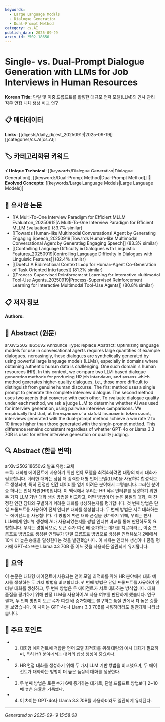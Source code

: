 ```yaml
---
keywords:
  - Large Language Models
  - Dialogue Generation
  - Dual-Prompt Method
category: cs.AI
publish_date: 2025-09-19
arxiv_id: 2502.18650
---
```


<!-- KEYWORD_LINKING_METADATA:
{
  "processed_timestamp": "2025-09-22 21:23:41.083851",
  "vocabulary_version": "1.0",
  "selected_keywords": [
    "Large Language Models",
    "Dialogue Generation",
    "Dual-Prompt Method"
  ],
  "rejected_keywords": [
    "Human Resources"
  ],
  "similarity_scores": {
    "Large Language Models": 0.88,
    "Dialogue Generation": 0.82,
    "Dual-Prompt Method": 0.8
  },
  "extraction_method": "AI_prompt_based",
  "budget_applied": true
}
-->


# Single- vs. Dual-Prompt Dialogue Generation with LLMs for Job Interviews in Human Resources

**Korean Title:** 단일 및 이중 프롬프트를 활용한 대규모 언어 모델(LLM)의 인사 관리 직무 면접 대화 생성 비교 연구

## 📋 메타데이터

**Links**: [[digests/daily_digest_20250919|2025-09-19]]   [[categories/cs.AI|cs.AI]]

## 🏷️ 카테고리화된 키워드
**⚡ Unique Technical**: [[keywords/Dialogue Generation|Dialogue Generation]], [[keywords/Dual-Prompt Method|Dual-Prompt Method]]
**🚀 Evolved Concepts**: [[keywords/Large Language Models|Large Language Models]]

## 🔗 유사한 논문
- [[A Multi-To-One Interview Paradigm for Efficient MLLM Evaluation_20250919|A Multi-To-One Interview Paradigm for Efficient MLLM Evaluation]] (83.7% similar)
- [[Towards Human-like Multimodal Conversational Agent by Generating Engaging Speech_20250919|Towards Human-like Multimodal Conversational Agent by Generating Engaging Speech]] (83.3% similar)
- [[Controlling Language Difficulty in Dialogues with Linguistic Features_20250919|Controlling Language Difficulty in Dialogues with Linguistic Features]] (82.4% similar)
- [[DuetUI A Bidirectional Context Loop for Human-Agent Co-Generation of Task-Oriented Interfaces]] (81.3% similar)
- [[Process-Supervised Reinforcement Learning for Interactive Multimodal Tool-Use Agents_20250919|Process-Supervised Reinforcement Learning for Interactive Multimodal Tool-Use Agents]] (80.8% similar)

## 📋 저자 정보

**Authors:** 

## 📄 Abstract (원문)

arXiv:2502.18650v2 Announce Type: replace 
Abstract: Optimizing language models for use in conversational agents requires large quantities of example dialogues. Increasingly, these dialogues are synthetically generated by using powerful large language models (LLMs), especially in domains where obtaining authentic human data is challenging. One such domain is human resources (HR). In this context, we compare two LLM-based dialogue generation methods for producing HR job interviews, and assess which method generates higher-quality dialogues, i.e., those more difficult to distinguish from genuine human discourse. The first method uses a single prompt to generate the complete interview dialogue. The second method uses two agents that converse with each other. To evaluate dialogue quality under each method, we ask a judge LLM to determine whether AI was used for interview generation, using pairwise interview comparisons. We empirically find that, at the expense of a sixfold increase in token count, interviews generated with the dual-prompt method achieve a win rate 2 to 10 times higher than those generated with the single-prompt method. This difference remains consistent regardless of whether GPT-4o or Llama 3.3 70B is used for either interview generation or quality judging.

## 🔍 Abstract (한글 번역)

arXiv:2502.18650v2 발표 유형: 교체  
초록: 대화형 에이전트에 사용하기 위한 언어 모델을 최적화하려면 대량의 예시 대화가 필요합니다. 이러한 대화는 점점 더 강력한 대형 언어 모델(LLM)을 사용하여 합성적으로 생성되며, 특히 진정한 인간 데이터를 얻기 어려운 분야에서 그렇습니다. 그러한 분야 중 하나는 인적 자원(HR)입니다. 이 맥락에서 우리는 HR 직무 인터뷰를 생성하기 위한 두 가지 LLM 기반 대화 생성 방법을 비교하고, 어떤 방법이 더 높은 품질의 대화, 즉 진정한 인간 담화와 구별하기 어려운 대화를 생성하는지를 평가합니다. 첫 번째 방법은 단일 프롬프트를 사용하여 전체 인터뷰 대화를 생성합니다. 두 번째 방법은 서로 대화하는 두 에이전트를 사용합니다. 각 방법에 따른 대화 품질을 평가하기 위해, 우리는 판사 LLM에게 인터뷰 생성에 AI가 사용되었는지를 쌍별 인터뷰 비교를 통해 판단하도록 요청합니다. 우리는 경험적으로, 토큰 수가 여섯 배 증가하는 대가를 치르더라도, 이중 프롬프트 방법으로 생성된 인터뷰가 단일 프롬프트 방법으로 생성된 인터뷰보다 2배에서 10배 더 높은 승률을 달성한다는 것을 발견했습니다. 이 차이는 인터뷰 생성이나 품질 평가에 GPT-4o 또는 Llama 3.3 70B 중 어느 것을 사용하든 일관되게 유지됩니다.

## 📝 요약

이 논문은 대화형 에이전트에 사용되는 언어 모델 최적화를 위해 HR 분야에서 대화 예시를 생성하는 두 가지 방법을 비교합니다. 첫 번째 방법은 단일 프롬프트를 사용하여 인터뷰 대화를 생성하고, 두 번째 방법은 두 에이전트가 서로 대화하는 방식입니다. 대화 품질을 평가하기 위해 판정 LLM을 사용하여 AI 사용 여부를 판단하게 했습니다. 연구 결과, 두 번째 방법이 토큰 수가 여섯 배 증가함에도 불구하고 품질 면에서 더 높은 승률을 보였습니다. 이 차이는 GPT-4o나 Llama 3.3 70B를 사용하더라도 일관되게 나타났습니다.

## 🎯 주요 포인트

- 1. 대화형 에이전트에 적합한 언어 모델 최적화를 위해 대량의 예시 대화가 필요하며, 특히 HR 분야에서는 대화의 합성 생성이 중요하다.

- 2. HR 면접 대화를 생성하기 위해 두 가지 LLM 기반 방법을 비교했으며, 두 에이전트가 대화하는 방법이 더 높은 품질의 대화를 생성한다.

- 3. 두 번째 방법은 토큰 수가 6배 증가하는 대가로, 단일 프롬프트 방법보다 2~10배 높은 승률을 기록했다.

- 4. 이 차이는 GPT-4o나 Llama 3.3 70B를 사용하더라도 일관되게 유지된다.

---

*Generated on 2025-09-19 15:58:08*